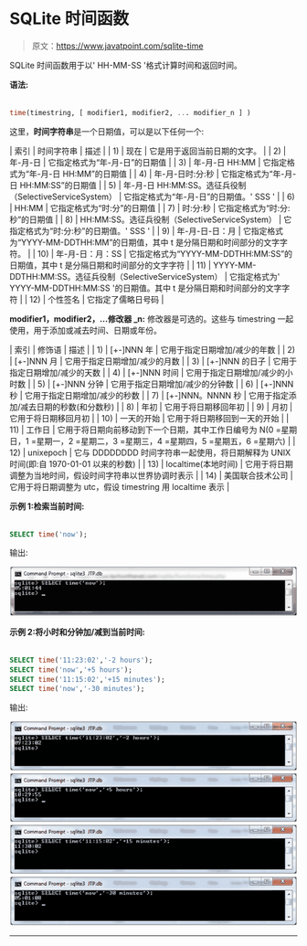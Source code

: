# SQLite 时间函数

> 原文：<https://www.javatpoint.com/sqlite-time>

SQLite 时间函数用于以' HH-MM-SS '格式计算时间和返回时间。

**语法:**

```sql

time(timestring, [ modifier1, modifier2, ... modifier_n ] ) 

```

这里，**时间字符串**是一个日期值，可以是以下任何一个:

| 索引 | 时间字符串 | 描述 |
| 1) | 现在 | 它是用于返回当前日期的文字。 |
| 2) | 年-月-日 | 它指定格式为“年-月-日”的日期值 |
| 3) | 年-月-日 HH:MM | 它指定格式为“年-月-日 HH:MM”的日期值 |
| 4) | 年-月-日时:分:秒 | 它指定格式为“年-月-日 HH:MM:SS”的日期值 |
| 5) | 年-月-日 HH:MM:SS。选征兵役制（SelectiveServiceSystem） | 它指定格式为“年-月-日”的日期值。' SSS ' |
| 6) | HH:MM | 它指定格式为“时:分”的日期值 |
| 7) | 时:分:秒 | 它指定格式为“时:分:秒”的日期值 |
| 8) | HH:MM:SS。选征兵役制（SelectiveServiceSystem） | 它指定格式为“时:分:秒”的日期值。' SSS ' |
| 9) | 年-月-日-日：月 | 它指定格式为“YYYY-MM-DDTHH:MM”的日期值，其中 t 是分隔日期和时间部分的文字字符。 |
| 10) | 年-月-日：月：SS | 它指定格式为“YYYY-MM-DDTHH:MM:SS”的日期值，其中 t 是分隔日期和时间部分的文字字符 |
| 11) | YYYY-MM-DDTHH:MM:SS。选征兵役制（SelectiveServiceSystem） | 它指定格式为' YYYY-MM-DDTHH:MM:SS '的日期值。其中 t 是分隔日期和时间部分的文字字符 |
| 12) | 个性签名 | 它指定了儒略日号码 |

**modifier1，modifier2，...修改器 _n:** 修改器是可选的。这些与 timestring 一起使用，用于添加或减去时间、日期或年份。

| 索引 | 修饰语 | 描述 |
| 1) | [+-]NNN 年 | 它用于指定日期增加/减少的年数 |
| 2) | [+-]NNN 月 | 它用于指定日期增加/减少的月数 |
| 3) | [+-]NNN 的日子 | 它用于指定日期增加/减少的天数 |
| 4) | [+-]NNN 时间 | 它用于指定日期增加/减少的小时数 |
| 5) | [+-]NNN 分钟 | 它用于指定日期增加/减少的分钟数 |
| 6) | [+-]NNN 秒 | 它用于指定日期增加/减少的秒数 |
| 7) | [+-]NNN。NNNN 秒 | 它用于指定添加/减去日期的秒数(和分数秒) |
| 8) | 年初 | 它用于将日期移回年初 |
| 9) | 月初 | 它用于将日期移回月初 |
| 10) | 一天的开始 | 它用于将日期移回到一天的开始 |
| 11) | 工作日 | 它用于将日期向前移动到下一个日期，其中工作日编号为 N(0 =星期日，1 =星期一，2 =星期二，3 =星期三，4 =星期四，5 =星期五，6 =星期六) |
| 12) | unixepoch | 它与 DDDDDDDD 时间字符串一起使用，将日期解释为 UNIX 时间(即:自 1970-01-01 以来的秒数) |
| 13) | localtime(本地时间) | 它用于将日期调整为当地时间，假设时间字符串以世界协调时表示 |
| 14) | 美国联合技术公司 | 它用于将日期调整为 utc，假设 timestring 用 localtime 表示 |

**示例 1:检索当前时间:**

```sql

SELECT time('now');

```

输出:

![SQLite time function 1](img/ee98c0bfbd5818b82028d3ee3501dacb.png)

**示例 2:将小时和分钟加/减到当前时间:**

```sql

SELECT time('11:23:02','-2 hours');
SELECT time('now','+5 hours');
SELECT time('11:15:02','+15 minutes');
SELECT time('now','-30 minutes');

```

输出:

![SQLite time function 2](img/eb2115527d7b075aa20672070f36a2f5.png) ![SQLite time function 3](img/91565520594f6f59f9044085658904fe.png) ![SQLite time function 4](img/9d68fba6ce65c2a0c2ee5554563e27e2.png) ![SQLite time function 5](img/c84cfa7e017b0aac6b06d981c039e856.png)

* * *